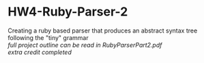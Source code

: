 # HW4-Ruby-Parser-2
Creating a ruby based parser that produces an abstract syntax tree following the "tiny" grammar  
*full project outline can be read in RubyParserPart2.pdf*  
*extra credit completed*  
